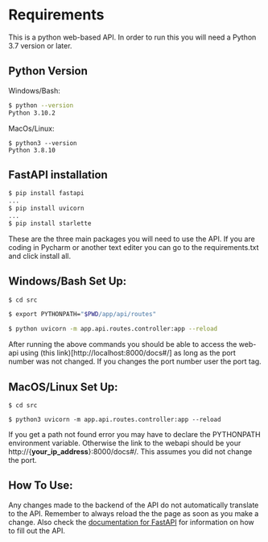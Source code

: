 # Requirements
This is a python web-based API. In order to run this you will need a Python 3.7 version or later.

## Python Version
Windows/Bash:
```bash
$ python --version
Python 3.10.2
```
MacOs/Linux:
```terminal
$ python3 --version
Python 3.8.10
```

## FastAPI installation
```bash
$ pip install fastapi
...
$ pip install uvicorn
...
$ pip install starlette
```
These are the three main packages you will need to use the API. If you are coding in Pycharm or another text editer you can go to the requirements.txt and click install all.

## Windows/Bash Set Up:
```bash
$ cd src

$ export PYTHONPATH="$PWD/app/api/routes"

$ python uvicorn -m app.api.routes.controller:app --reload
```

After running the above commands you should be able to access the web-api using (this link)[http://localhost:8000/docs#/] as long as the port number was not changed. If you changes the port number user the port tag.

## MacOS/Linux Set Up:
```terminal
$ cd src

$ python3 uvicorn -m app.api.routes.controller:app --reload
```
If you get a path not found error you may have to declare the PYTHONPATH environment variable. Otherwise the link to the webapi should be your http://{<b>your_ip_address</b>}:8000/docs#/. This assumes you did not change the port.

## How To Use:
Any changes made to the backend of the API do not automatically translate to the API. Remember to always reload the the page as soon as you make a change. Also check the [documentation for FastAPI](https://fastapi.tiangolo.com/) for information on how to fill out the API.
